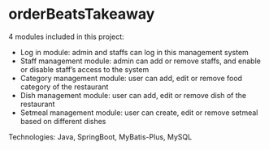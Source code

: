 # orderBeatsTakeaway
4 modules included in this project:  
- Log in module: admin and staffs can log in this management system  
- Staff management module: admin can add or remove staffs, and enable or disable staff’s access to the system  
- Category management module: user can add, edit or remove food category of the restaurant  
- Dish management module: user can add, edit or remove dish of the restaurant  
- Setmeal management module: user can create, edit or remove setmeal based on different dishes  

Technologies: Java, SpringBoot, MyBatis-Plus, MySQL
